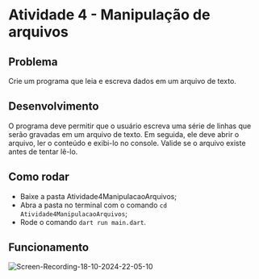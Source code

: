 # Atividade 4 - Manipulação de arquivos
## Problema

Crie um programa que leia e escreva dados em um arquivo de texto. 

## Desenvolvimento

O programa deve permitir que o usuário escreva uma série de linhas que serão gravadas em um arquivo de texto. Em seguida, ele deve abrir o arquivo, ler o conteúdo e exibi-lo no console. Valide se o arquivo existe antes de tentar lê-lo.

## Como rodar

- Baixe a pasta Atividade4ManipulacaoArquivos;
- Abra a pasta no terminal com o comando `cd Atividade4ManipulacaoArquivos`;
- Rode o comando `dart run main.dart`.

## Funcionamento
![Screen-Recording-_18-10-2024-22-05-10_](https://github.com/user-attachments/assets/46a4c826-face-497a-b092-690baae35977)
